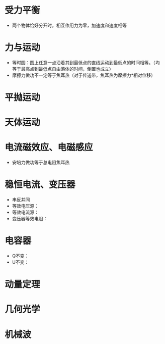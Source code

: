 # 受力平衡
+ 两个物体恰好分开时，相互作用力为零，加速度和速度相等
# 力与运动
+ 等时圆：圆上任意一点沿着其到最低点的直线运动到最低点的时间相等。（均等于最高点到最低点自由落体的时间，倒置也成立）
+ 摩擦力做功不一定等于焦耳热（对于传送带，焦耳热为摩擦力*相对位移）
# 平抛运动
# 天体运动
# 电流磁效应、电磁感应
+ 安培力做功等于总电阻焦耳热
# 稳恒电流、变压器
+ 串反并同
+ 等效电压源：
+ 等效电流源：
+ 变压器等效电阻：
# 电容器
+ Q不变：
+ U不变：
# 动量定理
# 几何光学
# 机械波
